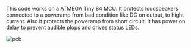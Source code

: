 This code works on a ATMEGA Tiny 84 MCU. It protects loudspeakers connected to a poweramp from bad condition like DC on output, to hight current. Also it protects the poweramp from short circuit. It has power on delay to prevent audible plops and drives status LEDs.

![pcb](https://github.com/user-attachments/assets/6070df5e-4388-458a-b117-03566bf8a7f0)
